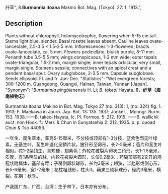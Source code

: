 纤草",
8.**Burmannia itoana** Makino Bot. Mag. (Tokyo). 27: 1. 1913.",

## Description
Plants without chlorophyll, holomycotrophic, flowering when 5-15 cm tall. Stems light blue, slender. Basal rosette leaves absent. Cauline leaves ovate-lanceolate, 2.5-3.5 × 1.5-2.5 mm. Inflorescences 1-3-flowered; bracts ovate-lanceolate, ca. 5 mm. Flowers pedicellate, bluish purple, 8-11 mm. Perianth tube 3.5-5.5 mm; wings conspicuous, 1-2 mm wide; outer tepals ovate-triangular, 1.5-2 mm, margin single; inner tepals orbicular, very small, margin single. Stamens sessile; connectives with an apical crest and a pendent basal spur. Ovary subglobose, 2-3.5 mm. Capsule subglobose. Seeds ellipsoid. Fl. and fr. Jun-Dec.
  "Statistics": "Wet evergreen forests; 300-1200 m. Guangdong, Guangxi, Hainan, Taiwan, Yunnan [Japan].
  "Synonym": "*Burmannia pingbienensis* H. Li; *B. takeoi* Hayata.
**6．纤草（海南植物志）**

Burmannia itoana Makino in Bot. Mag. Tokyo 27 (no. 313): 1, (no. 324) fig. 1. 1913; F. Maekawa in Journ. Jap. Bot. 13: 135. 1937; Jonker. , Monogr. Burm. 153. 1938.——B. takeoi Hayata, Ic. Pl. Formos. 5: 212. 1915. ——B. wallichii auct. non Hook. f.: Merr. & Chun in Sunyatsehia 2: 212. 1935. p. p. quoad Chun & Tso 44056.

一年生、腐生草本。茎高5-15厘米，不分枝或顶部有1-3分枝，蓝紫色而无叶绿素。无基生叶，茎生叶退化呈鳞片状，披针形至卵形，长2-5毫米；苞片和茎生叶相似。花1-2朵顶生，具短梗，翅紫色；外轮花被裂片卵状三角形，长1-1.5毫米，质厚，有1条明显的脉，内轮花被裂片圆形，长仅0.2毫米；药隔顶部有2叉开的鸡冠状附属体，基部有距；子房倒卵状球形，长约3毫米；翅狭，半匙形或倒心形，长5-6毫米，宽1-2毫米；花柱粗线形，柱头3。蒴果三棱状球形，径约3毫米，横裂。花期：秋季。

产我国广东、广西、台湾；生于林下。日本亦有分布。
